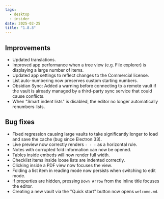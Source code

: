 ```yaml
---
tags:
  - desktop
  - insider
date: 2025-02-25
title: "1.8.8"
---
```


## Improvements

- Updated translations.
- Improved app performance when a tree view (e.g. File explorer) is displaying a large number of items.
- Updated app settings to reflect changes to the Commercial license.
- List auto-numbering now preserves custom starting numbers.
- Obsidian Sync: Added a warning before connecting to a remote vault if the vault is already managed by a third-party sync service that could cause conflicts.
- When "Smart indent lists" is disabled, the editor no longer automatically renumbers lists.

## Bug fixes

- Fixed regression causing large vaults to take significantly longer to load and save the cache (bug since Electron 33).
- Live preview now correctly renders `- - -` as a horizontal rule.
- Notes with corrupted fold information can now be opened.
- Tables inside embeds will now render full width.
- Checklist items inside loose lists are indented correctly.
- Clicking inside a PDF view now focuses the view.
- Folding a list item in reading mode now persists when switching to edit mode.
- If properties are hidden, pressing `Down Arrow` from the inline title focuses the editor.
- Creating a new vault via the "Quick start" button now opens `welcome.md`.
